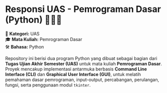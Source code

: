 # Responsi UAS - Pemrograman Dasar (Python) 🧑‍💻🐍

📁 **Kategori:** UAS  
🎓 **Mata Kuliah:** Pemrograman Dasar  
🛠️ **Bahasa:** Python 

Repository ini berisi dua program Python yang dibuat sebagai bagian dari **Tugas Ujian Akhir Semester (UAS)** untuk mata kuliah **Pemrograman Dasar**.  
Proyek mencakup implementasi antarmuka berbasis **Command Line Interface (CLI)** dan **Graphical User Interface (GUI)**, untuk melatih pemahaman dasar pemrograman, input-output, percabangan, perulangan, fungsi, serta penggunaan modul `tkinter`.
